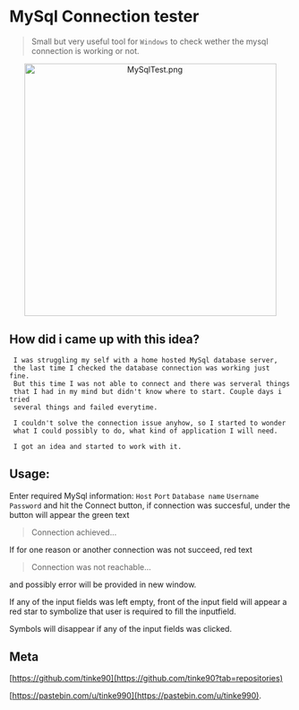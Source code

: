 # MySql Connection tester

 > Small but very useful tool for `Windows` to check wether the mysql connection is working or not.

<!-- ![MySqlTest](https://repository-images.githubusercontent.com/338935900/7b2c0180-6fd9-11eb-8d1c-f88fbd0cd3c5) -->

<p align="center">
  <img src="https://repository-images.githubusercontent.com/338935900/7b2c0180-6fd9-11eb-8d1c-f88fbd0cd3c5" width="450" alt="MySqlTest.png">
</p>

## How did i came up with this idea?

```
 I was struggling my self with a home hosted MySql database server,
 the last time I checked the database connection was working just fine.
 But this time I was not able to connect and there was serveral things
 that I had in my mind but didn't know where to start. Couple days i tried
 several things and failed everytime.

 I couldn't solve the connection issue anyhow, so I started to wonder
 what I could possibly to do, what kind of application I will need.

 I got an idea and started to work with it.
```

## Usage:
 
 Enter required MySql information:
 `Host` `Port` `Database name` `Username` `Password`
and hit the Connect button, if connection was succesful, under the button will appear the green text

> Connection achieved...

If for one reason or another connection was not succeed, red text

> Connection was not reachable...

and possibly error will be provided in new window.

If any of the  input fields was left empty, front of the input field will appear a red star to
symbolize that user is required to fill the inputfield.

Symbols will disappear if any of the input fields was clicked.

## Meta
[https://github.com/tinke90](https://github.com/tinke90?tab=repositories)

[https://pastebin.com/u/tinke990](https://pastebin.com/u/tinke990).
 
